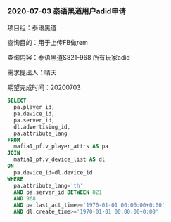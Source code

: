 ### 2020-07-03  泰语黑道用户adid申请

项目组：泰语黑道

查询目的：用于上传FB做rem

查询内容：泰语黑道S821-968 所有玩家adid

需求提出人：晴天

期望完成时间：20200703

```sql
SELECT
  pa.player_id,
  pa.device_id,
  pa.server_id,
  dl.advertising_id,
  pa.attribute_lang
FROM
  mafia1_pf.v_player_attrs AS pa
JOIN
  mafia1_pf.v_device_list AS dl
ON
  pa.device_id=dl.device_id
WHERE
  pa.attribute_lang='th'
  AND pa.server_id BETWEEN 821
  AND 968
  AND pa.last_act_time>='1970-01-01 00:00:00+0:00'
  AND dl.create_time>='1970-01-01 00:00:00+0:00'
```

